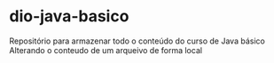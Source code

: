 # dio-java-basico
Repositório para armazenar todo o conteúdo do curso de Java básico
Alterando o conteudo de um arqueivo de forma local
